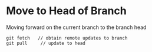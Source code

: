 # Move to Head of Branch

Moving forward on the current branch to the branch head
```
git fetch   // obtain remote updates to branch
git pull     // update to head
```
